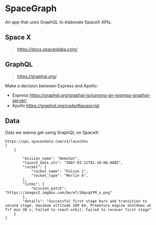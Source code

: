 # SpaceGraph

An app that uses GraphQL to elaborate SpaceX APIs.

## Space X
> https://docs.spacexdata.com/
 

## GraphQL
> https://graphql.org/

Make a decision between Express and Apollo:

* Express https://graphql.org/graphql-js/running-an-express-graphql-server/
* Apollo https://graphql.org/code/#javascript

## Data

Data we wanna get using GraphQL on SpaceX:

```
https://api.spacexdata.com/v3/launches
[
    {

        "mission_name": "DemoSat",
        "launch_date_utc": "2007-03-21T01:10:00.000Z",
        "rocket": {
            "rocket_name": "Falcon 1",
            "rocket_type": "Merlin A",
        },
        "links": {
            "mission_patch": "https://images2.imgbox.com/be/e7/iNqsqVYM_o.png"
        },
        "details": "Successful first stage burn and transition to second stage, maximum altitude 289 km, Premature engine shutdown at T+7 min 30 s, Failed to reach orbit, Failed to recover first stage"
    }
]
```
